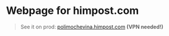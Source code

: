 # Webpage for himpost.com

> See it on prod: [polimochevina.himpost.com](http://polimochevina.himpost.com) **(VPN needed!)**
